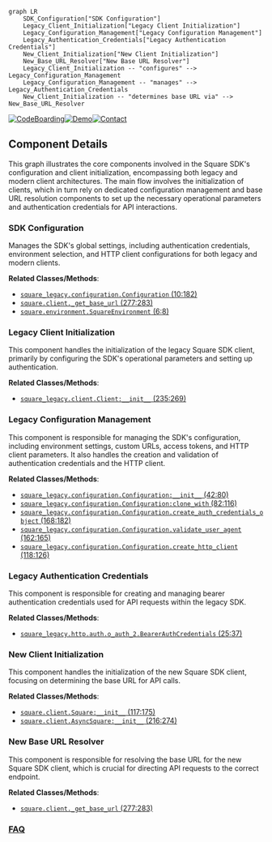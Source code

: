 ```mermaid
graph LR
    SDK_Configuration["SDK Configuration"]
    Legacy_Client_Initialization["Legacy Client Initialization"]
    Legacy_Configuration_Management["Legacy Configuration Management"]
    Legacy_Authentication_Credentials["Legacy Authentication Credentials"]
    New_Client_Initialization["New Client Initialization"]
    New_Base_URL_Resolver["New Base URL Resolver"]
    Legacy_Client_Initialization -- "configures" --> Legacy_Configuration_Management
    Legacy_Configuration_Management -- "manages" --> Legacy_Authentication_Credentials
    New_Client_Initialization -- "determines base URL via" --> New_Base_URL_Resolver
```
[![CodeBoarding](https://img.shields.io/badge/Generated%20by-CodeBoarding-9cf?style=flat-square)](https://github.com/CodeBoarding/CodeBoarding)[![Demo](https://img.shields.io/badge/Try%20our-Demo-blue?style=flat-square)](https://www.codeboarding.org/demo)[![Contact](https://img.shields.io/badge/Contact%20us%20-%20contact@codeboarding.org-lightgrey?style=flat-square)](mailto:contact@codeboarding.org)

## Component Details

This graph illustrates the core components involved in the Square SDK's configuration and client initialization, encompassing both legacy and modern client architectures. The main flow involves the initialization of clients, which in turn rely on dedicated configuration management and base URL resolution components to set up the necessary operational parameters and authentication credentials for API interactions.

### SDK Configuration
Manages the SDK's global settings, including authentication credentials, environment selection, and HTTP client configurations for both legacy and modern clients.


**Related Classes/Methods**:

- <a href="https://github.com/square/square-python-sdk/blob/master/legacy/src/square_legacy/configuration.py#L10-L182" target="_blank" rel="noopener noreferrer">`square_legacy.configuration.Configuration` (10:182)</a>
- <a href="https://github.com/square/square-python-sdk/blob/master/src/square/client.py#L277-L283" target="_blank" rel="noopener noreferrer">`square.client._get_base_url` (277:283)</a>
- <a href="https://github.com/square/square-python-sdk/blob/master/src/square/environment.py#L6-L8" target="_blank" rel="noopener noreferrer">`square.environment.SquareEnvironment` (6:8)</a>


### Legacy Client Initialization
This component handles the initialization of the legacy Square SDK client, primarily by configuring the SDK's operational parameters and setting up authentication.


**Related Classes/Methods**:

- <a href="https://github.com/square/square-python-sdk/blob/master/legacy/src/square_legacy/client.py#L235-L269" target="_blank" rel="noopener noreferrer">`square_legacy.client.Client:__init__` (235:269)</a>


### Legacy Configuration Management
This component is responsible for managing the SDK's configuration, including environment settings, custom URLs, access tokens, and HTTP client parameters. It also handles the creation and validation of authentication credentials and the HTTP client.


**Related Classes/Methods**:

- <a href="https://github.com/square/square-python-sdk/blob/master/legacy/src/square_legacy/configuration.py#L42-L80" target="_blank" rel="noopener noreferrer">`square_legacy.configuration.Configuration:__init__` (42:80)</a>
- <a href="https://github.com/square/square-python-sdk/blob/master/legacy/src/square_legacy/configuration.py#L82-L116" target="_blank" rel="noopener noreferrer">`square_legacy.configuration.Configuration:clone_with` (82:116)</a>
- <a href="https://github.com/square/square-python-sdk/blob/master/legacy/src/square_legacy/configuration.py#L168-L182" target="_blank" rel="noopener noreferrer">`square_legacy.configuration.Configuration.create_auth_credentials_object` (168:182)</a>
- <a href="https://github.com/square/square-python-sdk/blob/master/legacy/src/square_legacy/configuration.py#L162-L165" target="_blank" rel="noopener noreferrer">`square_legacy.configuration.Configuration.validate_user_agent` (162:165)</a>
- <a href="https://github.com/square/square-python-sdk/blob/master/legacy/src/square_legacy/configuration.py#L118-L126" target="_blank" rel="noopener noreferrer">`square_legacy.configuration.Configuration.create_http_client` (118:126)</a>


### Legacy Authentication Credentials
This component is responsible for creating and managing bearer authentication credentials used for API requests within the legacy SDK.


**Related Classes/Methods**:

- <a href="https://github.com/square/square-python-sdk/blob/master/legacy/src/square_legacy/http/auth/o_auth_2.py#L25-L37" target="_blank" rel="noopener noreferrer">`square_legacy.http.auth.o_auth_2.BearerAuthCredentials` (25:37)</a>


### New Client Initialization
This component handles the initialization of the new Square SDK client, focusing on determining the base URL for API calls.


**Related Classes/Methods**:

- <a href="https://github.com/square/square-python-sdk/blob/master/src/square/client.py#L117-L175" target="_blank" rel="noopener noreferrer">`square.client.Square:__init__` (117:175)</a>
- <a href="https://github.com/square/square-python-sdk/blob/master/src/square/client.py#L216-L274" target="_blank" rel="noopener noreferrer">`square.client.AsyncSquare:__init__` (216:274)</a>


### New Base URL Resolver
This component is responsible for resolving the base URL for the new Square SDK client, which is crucial for directing API requests to the correct endpoint.


**Related Classes/Methods**:

- <a href="https://github.com/square/square-python-sdk/blob/master/src/square/client.py#L277-L283" target="_blank" rel="noopener noreferrer">`square.client._get_base_url` (277:283)</a>




### [FAQ](https://github.com/CodeBoarding/GeneratedOnBoardings/tree/main?tab=readme-ov-file#faq)